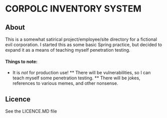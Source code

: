 # CORPOLC INVENTORY SYSTEM

## About

This is a somewhat satirical project/employee/site directory for a fictional evil corporation. I started this as some basic Spring practice, but decided to expand it as a means of teaching myself penetration testing.

#### Things to note:

* It is *not* for production use!
** There will be vulnerabilities, so I can teach myself some penetration testing.
** There will be jokes, references to various memes, and other nonsense.


## Licence

See the LICENCE.MD file
